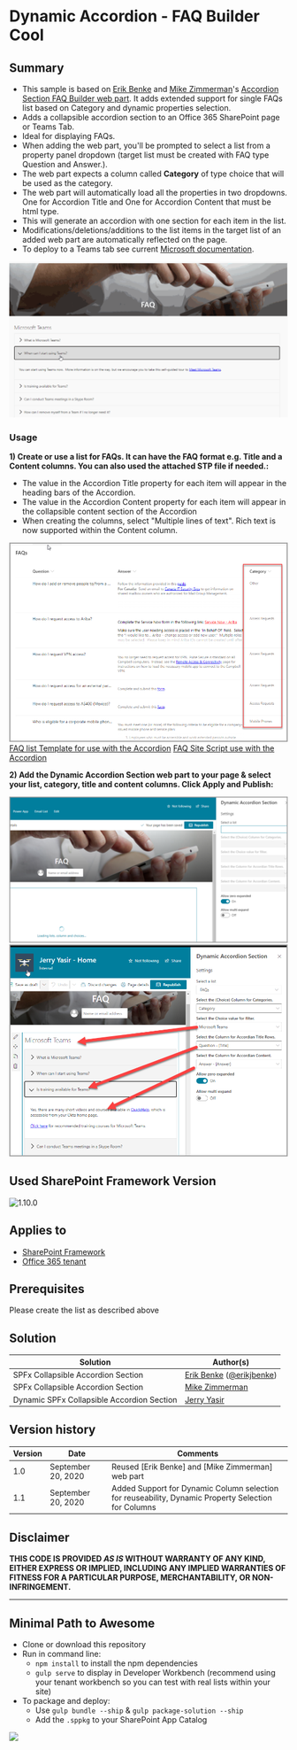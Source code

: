 # Dynamic Accordion - FAQ Builder Cool

## Summary

- This sample is based on [Erik Benke](https://github.com/ejbenke) and [Mike Zimmerman](https://github.com/mikezimm)'s [Accordion Section FAQ Builder web part](https://github.com/pnp/sp-dev-fx-webparts/tree/master/samples/react-accordion-section). It adds extended support for single FAQs list based on Category and dynamic properties selection.
- Adds a collapsible accordion section to an Office 365 SharePoint page or Teams Tab.
- Ideal for displaying FAQs.
- When adding the web part, you'll be prompted to select a list from a property panel dropdown (target list must be created with FAQ type Question and Answer.).
- The web part expects a column called **Category** of type choice that will be used as the category.
- The web part will automatically load all the properties in two dropdowns. One for Accordion Title and One for Accordion Content that must be html type.
- This will generate an accordion with one section for each item in the list.
- Modifications/deletions/additions to the list items in the target list of an added web part are automatically reflected on the page.
- To deploy to a Teams tab see current [Microsoft documentation](https://docs.microsoft.com/en-us/sharepoint/dev/spfx/web-parts/get-started/using-web-part-as-ms-teams-tab).

![Web Part in Action](./assets/react-accordion-section.gif)

### Usage

**1) Create or use a list for FAQs.  It can have the FAQ format e.g. Title and a Content columns. You can also used the attached STP file if needed.:**

- The value in the Accordion Title property for each item will appear in the heading bars of the Accordion.
- The value in the Accordion Content property for each item will appear in the collapsible content section of the Accordion
- When creating the columns, select "Multiple lines of text". Rich text is now supported within the Content column.

![Create list for use with the Accordion](./assets/FAQsList.png)
[FAQ list Template for use with the Accordion](./assets/FAQsList.stp)
[FAQ Site Script  use with the Accordion](./assets/FAQsList.json)

**2) Add the Dynamic Accordion Section web part to your page & select your list, category, title and content columns. Click Apply and Publish:**

![Select list and other properties from property panel for use with the Accordion](./assets/AccordionSettings1.png)
![Completed properties.](./assets/AccordionSettings2.png)

## Used SharePoint Framework Version

![1.10.0](https://img.shields.io/badge/version-1.10.0-green.svg)

## Applies to

- [SharePoint Framework](https://docs.microsoft.com/sharepoint/dev/spfx/sharepoint-framework-overview)
- [Office 365 tenant](https://docs.microsoft.com/sharepoint/dev/spfx/set-up-your-development-environment)

## Prerequisites

Please create the list as described above

## Solution

| Solution                                   | Author(s)                                                                                |
| ------------------------------------------ | ---------------------------------------------------------------------------------------- |
| SPFx Collapsible Accordion Section         | [Erik Benke](https://github.com/ejbenke) ([@erikjbenke](https://twitter.com/erikjbenke)) |
| SPFx Collapsible Accordion Section         | [Mike Zimmerman](https://github.com/mikezimm)                                            |
| Dynamic SPFx Collapsible Accordion Section | [Jerry Yasir](https://github.com/jyasir)                                                 |

## Version history

| Version | Date               | Comments                                                                                            |
| ------- | ------------------ | --------------------------------------------------------------------------------------------------- |
| 1.0     | September 20, 2020 | Reused [Erik Benke] and [Mike Zimmerman] web part                                               |
| 1.1     | September 20, 2020 | Added Support for Dynamic Column selection for reuseability, Dynamic Property Selection for Columns |

## Disclaimer

**THIS CODE IS PROVIDED _AS IS_ WITHOUT WARRANTY OF ANY KIND, EITHER EXPRESS OR IMPLIED, INCLUDING ANY IMPLIED WARRANTIES OF FITNESS FOR A PARTICULAR PURPOSE, MERCHANTABILITY, OR NON-INFRINGEMENT.**

---

## Minimal Path to Awesome

- Clone or download this repository
- Run in command line:
  - `npm install` to install the npm dependencies
  - `gulp serve` to display in Developer Workbench (recommend using your tenant workbench so you can test with real lists within your site)
- To package and deploy:
  - Use `gulp bundle --ship` & `gulp package-solution --ship`
  - Add the `.sppkg` to your SharePoint App Catalog

<img src="https://telemetry.sharepointpnp.com/sp-dev-fx-webparts/samples/react-accordion-dynamic-section" />

